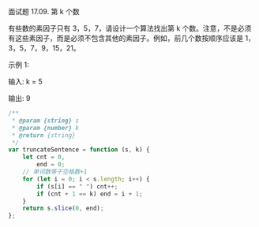 面试题 17.09. 第 k 个数

有些数的素因子只有 3，5，7，请设计一个算法找出第 k 个数。注意，不是必须有这些素因子，而是必须不包含其他的素因子。例如，前几个数按顺序应该是 1，3，5，7，9，15，21。

示例 1:

输入: k = 5

输出: 9

```js
/**
 * @param {string} s
 * @param {number} k
 * @return {string}
 */
var truncateSentence = function (s, k) {
    let cnt = 0,
        end = 0;
    // 单词数等于空格数+1
    for (let i = 0; i < s.length; i++) {
        if (s[i] == " ") cnt++;
        if (cnt + 1 == k) end = i + 1;
    }
    return s.slice(0, end);
};
```
